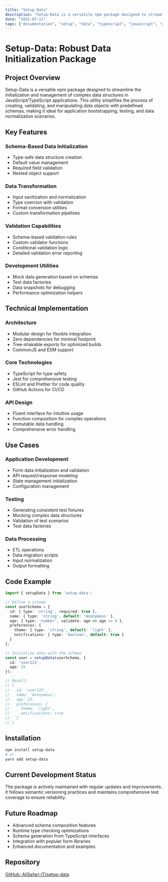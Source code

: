 ```yaml
---
title: "Setup Data"
description: "Setup-Data is a versatile npm package designed to streamline the initialization and management of complex data structures in JavaScript/TypeScript app"
date: "2025-07-11"
tags: ["documentation", "setup", "data", "typescript", "javascript", "api", "reference", "example", "configuration"]
---
```


# Setup-Data: Robust Data Initialization Package

## Project Overview
Setup-Data is a versatile npm package designed to streamline the initialization and management of complex data structures in JavaScript/TypeScript applications. This utility simplifies the process of creating, validating, and manipulating data objects with predefined schemas, making it ideal for application bootstrapping, testing, and data normalization scenarios.

## Key Features

### Schema-Based Data Initialization
- Type-safe data structure creation
- Default value management
- Required field validation
- Nested object support

### Data Transformation
- Input sanitization and normalization
- Type coercion with validation
- Format conversion utilities
- Custom transformation pipelines

### Validation Capabilities
- Schema-based validation rules
- Custom validator functions
- Conditional validation logic
- Detailed validation error reporting

### Development Utilities
- Mock data generation based on schemas
- Test data factories
- Data snapshots for debugging
- Performance optimization helpers

## Technical Implementation

### Architecture
- Modular design for flexible integration
- Zero dependencies for minimal footprint
- Tree-shakable exports for optimized builds
- CommonJS and ESM support

### Core Technologies
- TypeScript for type safety
- Jest for comprehensive testing
- ESLint and Prettier for code quality
- GitHub Actions for CI/CD

### API Design
- Fluent interface for intuitive usage
- Function composition for complex operations
- Immutable data handling
- Comprehensive error handling

## Use Cases

### Application Development
- Form data initialization and validation
- API request/response modeling
- State management initialization
- Configuration management

### Testing
- Generating consistent test fixtures
- Mocking complex data structures
- Validation of test scenarios
- Test data factories

### Data Processing
- ETL operations
- Data migration scripts
- Input normalization
- Output formatting

## Code Example

```typescript
import { setupData } from 'setup-data';

// Define a schema
const userSchema = {
  id: { type: 'string', required: true },
  name: { type: 'string', default: 'Anonymous' },
  age: { type: 'number', validate: age => age >= 0 },
  preferences: {
    theme: { type: 'string', default: 'light' },
    notifications: { type: 'boolean', default: true }
  }
};

// Initialize data with the schema
const user = setupData(userSchema, {
  id: 'user123',
  age: 25
});

// Result:
// {
//   id: 'user123',
//   name: 'Anonymous',
//   age: 25,
//   preferences: {
//     theme: 'light',
//     notifications: true
//   }
// }
```

## Installation

```bash
npm install setup-data
# or
yarn add setup-data
```

## Current Development Status
The package is actively maintained with regular updates and improvements. It follows semantic versioning practices and maintains comprehensive test coverage to ensure reliability.

## Future Roadmap
- Advanced schema composition features
- Runtime type checking optimizations
- Schema generation from TypeScript interfaces
- Integration with popular form libraries
- Enhanced documentation and examples

## Repository
[GitHub: AliSafari-IT/setup-data](https://github.com/AliSafari-IT/setup-data)
